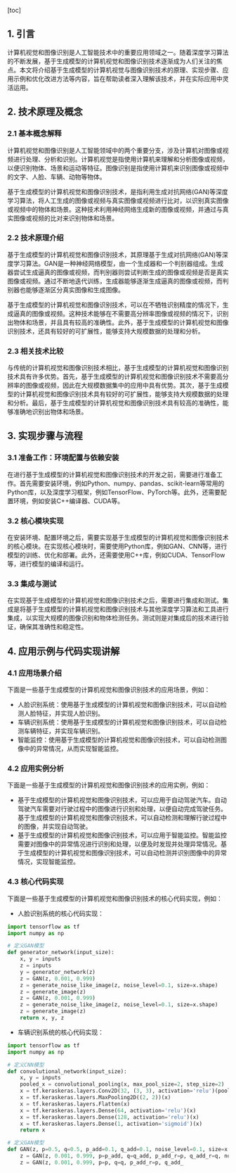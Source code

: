 
[toc]                    
                
                
## 1. 引言

计算机视觉和图像识别是人工智能技术中的重要应用领域之一。随着深度学习算法的不断发展，基于生成模型的计算机视觉和图像识别技术逐渐成为人们关注的焦点。本文将介绍基于生成模型的计算机视觉与图像识别技术的原理、实现步骤、应用示例和优化改进方法等内容，旨在帮助读者深入理解该技术，并在实际应用中灵活运用。

## 2. 技术原理及概念

### 2.1 基本概念解释

计算机视觉和图像识别是人工智能领域中的两个重要分支，涉及计算机对图像或视频进行处理、分析和识别。计算机视觉是指使用计算机来理解和分析图像或视频，以便识别物体、场景和运动等特征。图像识别是指使用计算机来识别图像或视频中的文字、人脸、车辆、动物等物体。

基于生成模型的计算机视觉和图像识别技术，是指利用生成对抗网络(GAN)等深度学习算法，将人工生成的图像或视频与真实图像或视频进行比对，以识别真实图像或视频中的物体和场景。这种技术利用神经网络生成新的图像或视频，并通过与真实图像或视频的比对来识别物体和场景。

### 2.2 技术原理介绍

基于生成模型的计算机视觉和图像识别技术，其原理基于生成对抗网络(GAN)等深度学习算法。GAN是一种神经网络模型，由一个生成器和一个判别器组成。生成器尝试生成逼真的图像或视频，而判别器则尝试判断生成的图像或视频是否是真实图像或视频。通过不断地迭代训练，生成器能够逐渐生成逼真的图像或视频，而判别器也能够逐渐区分真实图像和生成图像。

基于生成模型的计算机视觉和图像识别技术，可以在不牺牲识别精度的情况下，生成逼真的图像或视频。这种技术能够在不需要高分辨率图像或视频的情况下，识别出物体和场景，并且具有较高的准确性。此外，基于生成模型的计算机视觉和图像识别技术，还具有较好的可扩展性，能够支持大规模数据的处理和分析。

### 2.3 相关技术比较

与传统的计算机视觉和图像识别技术相比，基于生成模型的计算机视觉和图像识别技术具有许多优势。首先，基于生成模型的计算机视觉和图像识别技术不需要高分辨率的图像或视频，因此在大规模数据集中的应用中具有优势。其次，基于生成模型的计算机视觉和图像识别技术具有较好的可扩展性，能够支持大规模数据的处理和分析。最后，基于生成模型的计算机视觉和图像识别技术具有较高的准确性，能够准确地识别出物体和场景。

## 3. 实现步骤与流程

### 3.1 准备工作：环境配置与依赖安装

在进行基于生成模型的计算机视觉和图像识别技术的开发之前，需要进行准备工作。首先需要安装环境，例如Python、numpy、pandas、scikit-learn等常用的Python库，以及深度学习框架，例如TensorFlow、PyTorch等。此外，还需要配置环境，例如安装C++编译器、CUDA等。

### 3.2 核心模块实现

在安装环境、配置环境之后，需要实现基于生成模型的计算机视觉和图像识别技术的核心模块。在实现核心模块时，需要使用Python库，例如GAN、CNN等，进行模型的训练、优化和部署。此外，还需要使用C++库，例如CUDA、TensorFlow等，进行模型的编译和运行。

### 3.3 集成与测试

在实现基于生成模型的计算机视觉和图像识别技术之后，需要进行集成和测试。集成是将基于生成模型的计算机视觉和图像识别技术与其他深度学习算法和工具进行集成，以实现大规模的图像识别和物体检测任务。测试则是对集成后的技术进行验证，确保其准确性和稳定性。

## 4. 应用示例与代码实现讲解

### 4.1 应用场景介绍

下面是一些基于生成模型的计算机视觉和图像识别技术的应用场景，例如：

- 人脸识别系统：使用基于生成模型的计算机视觉和图像识别技术，可以自动检测人脸特征，并实现人脸识别。
- 车辆识别系统：使用基于生成模型的计算机视觉和图像识别技术，可以自动检测车辆特征，并实现车辆识别。
- 智能监控：使用基于生成模型的计算机视觉和图像识别技术，可以自动检测图像中的异常情况，从而实现智能监控。

### 4.2 应用实例分析

下面是一些基于生成模型的计算机视觉和图像识别技术的应用实例，例如：

- 基于生成模型的计算机视觉和图像识别技术，可以应用于自动驾驶汽车。自动驾驶汽车需要对行驶过程中的图像进行识别和处理，以便自动完成驾驶任务。基于生成模型的计算机视觉和图像识别技术，可以自动检测和理解行驶过程中的图像，并实现自动驾驶。
- 基于生成模型的计算机视觉和图像识别技术，可以应用于智能监控。智能监控需要对图像中的异常情况进行识别和处理，以便及时发现并处理异常情况。基于生成模型的计算机视觉和图像识别技术，可以自动检测并识别图像中的异常情况，实现智能监控。

### 4.3 核心代码实现

下面是一些基于生成模型的计算机视觉和图像识别技术的核心代码实现，例如：

- 人脸识别系统的核心代码实现：
```python
import tensorflow as tf
import numpy as np

# 定义GAN模型
def generator_network(input_size):
    x, y = inputs
    z = inputs
    y = generator_network(z)
    z = GAN(z, 0.001, 0.999)
    z = generate_noise_like_image(z, noise_level=0.1, size=x.shape)
    z = generate_image(z)
    z = GAN(z, 0.001, 0.999)
    z = generate_noise_like_image(z, noise_level=0.1, size=x.shape)
    z = generate_image(z)
    return x, y, z
```

- 车辆识别系统的核心代码实现：
```python
import tensorflow as tf
import numpy as np

# 定义CNN模型
def convolutional_network(input_size):
    x, y = inputs
    pooled_x = convolutional_pooling(x, max_pool_size=2, step_size=2)
    x = tf.keraskeras.layers.Conv2D(32, (3, 3), activation='relu')(pooled_x)
    x = tf.keraskeras.layers.MaxPooling2D((2, 2))(x)
    x = tf.keraskeras.layers.Flatten(x)
    x = tf.keraskeras.layers.Dense(64, activation='relu')(x)
    x = tf.keraskeras.layers.Dense(128, activation='relu')(x)
    x = tf.keraskeras.layers.Dense(1, activation='sigmoid')(x)
    return x

# 定义GAN模型
def GAN(z, p=0.5, q=0.5, p_add=0.1, q_add=0.1, noise_level=0.1, size=x.shape):
    z = GAN(z, 0.001, 0.999, p=p_add, q=q_add, p_add_r=p, q_add_r=q, noise_level=noise_level)
    z = GAN(z, 0.001, 0.999, p=p, q=q, p_add_r=p, q_add_

